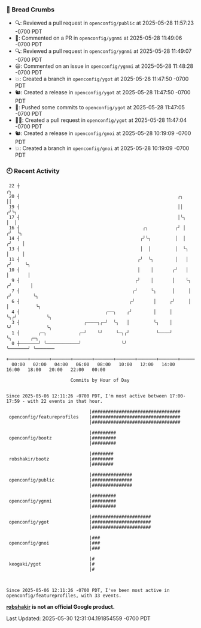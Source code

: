 ### 🍞 Bread Crumbs

 * 🔍: Reviewed a pull request in  `openconfig/public` at 2025-05-28 11:57:23 -0700 PDT
 * 💬: Commented on a PR in  `openconfig/ygnmi` at 2025-05-28 11:49:06 -0700 PDT
 * 🔍: Reviewed a pull request in  `openconfig/ygnmi` at 2025-05-28 11:49:07 -0700 PDT
 * 😃: Commented on an issue in `openconfig/ygnmi` at 2025-05-28 11:48:28 -0700 PDT
 * 💥: Created a branch in `openconfig/ygot` at 2025-05-28 11:47:50 -0700 PDT
 * 🐿: Created a release in `openconfig/ygot` at 2025-05-28 11:47:50 -0700 PDT
 * 🚢: Pushed some commits to `openconfig/ygot` at 2025-05-28 11:47:05 -0700 PDT
 * ✍🏼: Created a pull request in `openconfig/ygot` at 2025-05-28 11:47:04 -0700 PDT
 * 🐿: Created a release in `openconfig/gnoi` at 2025-05-28 10:19:09 -0700 PDT
 * 💥: Created a branch in `openconfig/gnoi` at 2025-05-28 10:19:09 -0700 PDT

### 🕘 Recent Activity
```
 22 ┼                                                                        ╭╮
 20 ┤                                                           ╭╮           ││
 19 ┤                                                           ││          ╭╯╰╮
 17 ┤                                                           │╰╮         │  │
 16 ┤                                              ╭╮          ╭╯ │        ╭╯  ╰╮
 14 ┤                                             ╭╯╰╮         │  │       ╭╯    │
 13 ┤                                             │  │         │  ╰╮      │     │
 11 ┤                                            ╭╯  ╰╮        │   │     ╭╯     ╰╮
 10 ┤                                            │    │       ╭╯   │     │       │
  9 ┤                                           ╭╯    │       │    ╰╮   ╭╯       │
  7 ┤                                          ╭╯     ╰╮      │     │  ╭╯        ╰╮
  6 ┤                                         ╭╯       │     ╭╯     │  │          ╰╮
  4 ┤                                ╭──╮    ╭╯        │     │      ╰╮╭╯           ╰╮
  3 ┤                        ╭────╮╭─╯  ╰╮   │         ╰╮    │       ╰╯             ╰╮
  1 ┤       ╭─╮            ╭─╯    ╰╯     ╰─╮╭╯          ╰────╯                       ╰╮       ╭─╮
  0 ┼───────╯ ╰────────────╯               ╰╯                                         ╰───────╯ ╰───────
    +───────+───────+───────+───────+───────+───────+───────+───────+───────+───────+───────+───────+────
  00:00   02:00   04:00   06:00   08:00   10:00   12:00   14:00   16:00   18:00   20:00   22:00   00:00   

						Commits by Hour of Day


Since 2025-05-06 12:11:26 -0700 PDT, I'm most active between 17:00-17:59 - with 22 events in that hour.

```



```
                               |#################################
 openconfig/featureprofiles    |#################################
                               |#################################

                               |#########
 openconfig/bootz              |#########
                               |#########

                               |########
 robshakir/bootz               |########
                               |########

                               |###############
 openconfig/public             |###############
                               |###############

                               |#########
 openconfig/ygnmi              |#########
                               |#########

                               |######################
 openconfig/ygot               |######################
                               |######################

                               |###
 openconfig/gnoi               |###
                               |###

                               |#
 keogaki/ygot                  |#
                               |#



Since 2025-05-06 12:11:26 -0700 PDT, I've been most active in openconfig/featureprofiles, with 33 events.

```
**[robshakir](mailto:robjs@google.com) is not an official Google product.**  


Last Updated: 2025-05-30 12:31:04.191854559 -0700 PDT
